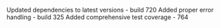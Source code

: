 
Updated dependencies to latest versions - build 720
Added proper error handling - build 325
Added comprehensive test coverage - 764
